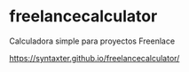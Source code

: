 # freelancecalculator
Calculadora simple para proyectos Freenlace

https://syntaxter.github.io/freelancecalculator/
